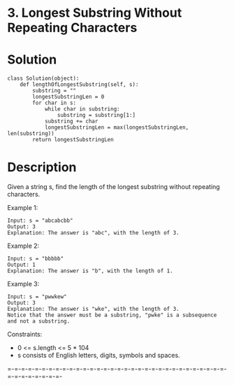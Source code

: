 # 3. Longest Substring Without Repeating Characters

# Solution
```python3
class Solution(object):
    def lengthOfLongestSubstring(self, s):
        substring = ""
        longestSubstringLen = 0
        for char in s:
            while char in substring:
                substring = substring[1:]
            substring += char
            longestSubstringLen = max(longestSubstringLen, len(substring))
        return longestSubstringLen
```

# Description

Given a string s, find the length of the longest
substring
without repeating characters.

Example 1:
```
Input: s = "abcabcbb"
Output: 3
Explanation: The answer is "abc", with the length of 3.
```
Example 2:
```
Input: s = "bbbbb"
Output: 1
Explanation: The answer is "b", with the length of 1.
```
Example 3:
```
Input: s = "pwwkew"
Output: 3
Explanation: The answer is "wke", with the length of 3.
Notice that the answer must be a substring, "pwke" is a subsequence and not a substring.
```
Constraints:
- 0 <= s.length <= 5 * 104
- s consists of English letters, digits, symbols and spaces.

=-=-=-=-=-=-=-=-=-=-=-=-=-=-=-=-=-=-=-=-=-=-=-=-=-=-=-=-=-=-=-=-=-=-=-=-=-=-=-=-
